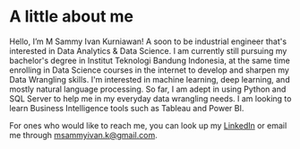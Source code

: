 # A little about me
Hello, I’m M Sammy Ivan Kurniawan! A soon to be industrial engineer that's interested in Data Analytics & Data Science. I am currently still pursuing my bachelor's degree in
Institut Teknologi Bandung Indonesia, at the same time enrolling in Data Science courses in the internet to develop and sharpen my Data Wrangling skills. I'm interested in
machine learning, deep learning, and mostly natural language processing. So far, I am adept in using Python and SQL Server to help me in my everyday data wrangling needs.
I am looking to learn Business Intelligence tools such as Tableau and Power BI.

For ones who would like to reach me, you can look up my [LinkedIn] or email me through msammyivan.k@gmail.com.

[LinkedIn]: https://www.linkedin.com/in/msammyivank/

<!---
msammyivank/msammyivank is a ✨ special ✨ repository because its `README.md` (this file) appears on your GitHub profile.
You can click the Preview link to take a look at your changes.
--->
